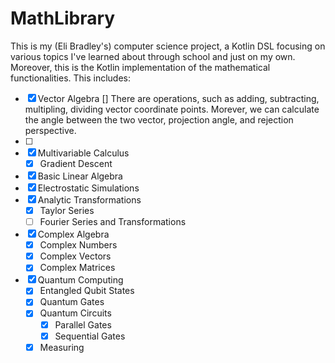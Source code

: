 # MathLibrary

This is my (Eli Bradley's) computer science project, a Kotlin DSL focusing on various topics I've learned about
through school and just on my own. Moreover, this is the Kotlin implementation of the mathematical functionalities.
This includes:

- [X] Vector Algebra
     [] There are operations, such as adding, subtracting, multipling, dividing vector coordinate points. Morever, we can
      calculate the angle between the two vector, projection angle, and rejection perspective. 
- [ ] 
- [X] Multivariable Calculus
  - [X] Gradient Descent
- [X] Basic Linear Algebra
- [X] Electrostatic Simulations
- [X] Analytic Transformations
  - [X] Taylor Series
  - [ ] Fourier Series and Transformations
- [X] Complex Algebra
  - [X] Complex Numbers
  - [X] Complex Vectors
  - [X] Complex Matrices
- [X] Quantum Computing
  - [X] Entangled Qubit States
  - [X] Quantum Gates
  - [X] Quantum Circuits
    - [X] Parallel Gates
    - [X] Sequential Gates
  - [X] Measuring
